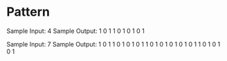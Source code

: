 # Pattern 

Sample Input: 4
Sample Output: 1
               0 1
               1 0 1
               0 1 0 1


Sample Input: 7
Sample Output: 1 
               0 1 
               1 0 1 
               0 1 0 1 
               1 0 1 0 1 
               0 1 0 1 0 1 
               1 0 1 0 1 0 1
